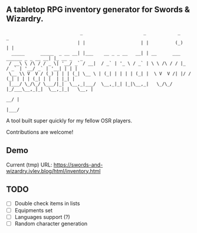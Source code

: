 A tabletop RPG inventory generator for Swords & Wizardry.
----

```
                            _                       _            _                  _
                           | |                     | |          (_)                | |
  _____      _____  _ __ __| |___    __ _ _ __   __| | __      ___ ______ _ _ __ __| |_ __ _   _
 / __\ \ /\ / / _ \| '__/ _` / __|  / _` | '_ \ / _` | \ \ /\ / / |_  / _` | '__/ _` | '__| | | |
 \__ \\ V  V / (_) | | | (_| \__ \ | (_| | | | | (_| |  \ V  V /| |/ / (_| | | | (_| | |  | |_| |
 |___/ \_/\_/ \___/|_|  \__,_|___/  \__,_|_| |_|\__,_|   \_/\_/ |_/___\__,_|_|  \__,_|_|   \__, |
                                                                                            __/ |
                                                                                           |___/
```

A tool built super quickly for my fellow OSR players.

Contributions are welcome!

## Demo
Current (tmp) URL: https://swords-and-wizardry.ivlev.blog/html/inventory.html

## TODO
- [ ] Double check items in lists
- [ ] Equipments set
- [ ] Languages support (?)
- [ ] Random character generation
